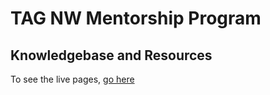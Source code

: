 # TAG NW Mentorship Program

## Knowledgebase and Resources

To see the live pages, [go here](https://tagnw.github.io/mentorship-kb/)
